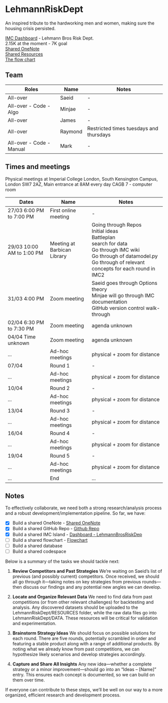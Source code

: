 # LehmannRiskDept
An inspired tribute to the hardworking men and women, making sure the housing crisis persisted.

[IMC Dashboard](https://prosperity.imc.com/dashboard) - Lehmann Bros Risk Dept.\
2.15K at the moment - 7K goal \
[Shared OneNote](https://1drv.ms/o/s!AgNEZJcB63U7hvoeLgN6gnu_aKbdrg?e=ZxdFYK) \
[Shared Resources](https://docs.google.com/spreadsheets/d/1F2swva__22l0v-kW1LVTK_IsROBGYCtU/edit?gid=1210604425#gid=1210604425) \
[The flow chart](https://miro.com/app/board/uXjVIJ6ec2o=/)
## Team
| Roles | Name | Notes | 
| - | - | - |  
| All-over | Saeid | - | 
| All-over - Code - Algo | Minjae | - | 
| All-over | James | - | 
| All-over | Raymond | Restricted times tuesdays and thursdays | 
| All-over - Code - Manual | Mark | - | 

## Times and meetings
Physical meetings at Imperial College London, South Kensington Campus, London SW7 2AZ, Main entrance at 8AM every day
CAGB 7 - computer room

| Dates | Name | Notes | 
| - | - | - |  
| 27/03 6:00 PM to 7:00 PM | First online meeting | - | 
| 29/03 10:00 AM to 1:00 PM | Meeting at Barbican Library | Going through Repos <br> Initial ideas <br> Battleplan <br> search for data <br> Go through IMC wiki <br> Go through of datamodel.py <br> Go through of relevant concepts for each round in IMC2 | 
| 31/03 4:00 PM | Zoom meeting | Saeid goes through Options theory <br> Minjae will go through IMC documentation <br> GitHub version control walk-through | 
| 02/04 6:30 PM to 7:30 PM | Zoom meeting | agenda unknown | 
| 04/04 Time unknown | Zoom meeting | agenda unknown | 
| ... | Ad-hoc meetings | physical + zoom for distance | 
| 07/04 | Round 1 | - | 
| ... | Ad-hoc meetings | physical + zoom for distance | 
| 10/04 | Round 2 | - |
| ... | Ad-hoc meetings | physical + zoom for distance | 
| 13/04 | Round 3 | - |
| ... | Ad-hoc meetings | physical + zoom for distance | 
| 16/04 | Round 4 | - |
| ... | Ad-hoc meetings | physical + zoom for distance | 
| 19/04 | Round 5 | - |
| ... | Ad-hoc meetings | physical + zoom for distance | 
| ... | End | ... | 

## Notes
To effectively collaborate, we need both a strong research/analysis process and a robust development/implementation pipeline. So far, we have:
  - [x] Build a shared OneNote - [Shared OneNote](https://1drv.ms/o/s!AgNEZJcB63U7hvoeLgN6gnu_aKbdrg?e=ZxdFYK)
  - [x] Build a shared GitHub Repo - [Github Repo](https://github.com/COPtoLON/LehmannRiskDept)
  - [x] Build a shared IMC Island - [Dashboard - LehmannBrosRiskDep](https://prosperity.imc.com/dashboard)
  - [ ] Build a shared flowchart - [Flowchart](https://miro.com/app/board/uXjVIJ6ec2o=/)
  - [ ] Build a shared database
  - [ ] Build a shared codespace

Below is a summary of the tasks we should tackle next:

1. **Review Competitors and Past Strategies**
   We’re waiting on Saeid’s list of previous (and possibly current) competitors. Once received, we should all go through it—taking notes on key strategies from previous rounds—then discuss our findings and any potential new angles we can develop.

2. **Locate and Organize Relevant Data**
   We need to find data from past competitions (or from other relevant challenges) for backtesting and analysis. Any discovered datasets should be uploaded to the LehmannRiskDept/RESOURCES folder, while the raw data files go into LehmannRiskDept/DATA. These resources will be critical for validation and experimentation.

3. **Brainstorm Strategy Ideas**
   We should focus on possible solutions for each round. There are five rounds, potentially scrambled in order and featuring a stable product along with a range of additional products. By noting what we already know from past competitions, we can hypothesize likely scenarios and develop strategies accordingly.

4. **Capture and Share All Insights**
   Any new idea—whether a complete strategy or a minor improvement—should go into an “Ideas – [Name]” entry. This ensures each concept is documented, so we can build on them over time.

If everyone can contribute to these steps, we’ll be well on our way to a more organized, efficient research and development process.




